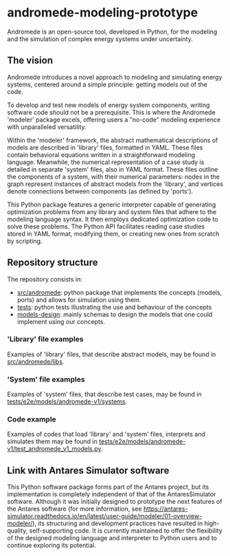# andromede-modeling-prototype

Andromede is an open-source tool, developed in Python, for the modeling and the simulation of complex energy systems under uncertainty.

## The vision

Andromede introduces a novel approach to modeling and simulating energy systems, centered around a simple principle: getting models out of the code.

To develop and test new models of energy system components, writing software code should not be a prerequisite. This is where the Andromede 'modeler' package excels, offering users a "no-code" modeling experience with unparalleled versatility.

Within the 'modeler' framework, the abstract mathematical descriptions of models are described in 'library' files, formatted in YAML. These files contain behavioral equations written in a straightforward modeling language. Meanwhile, the numerical representation of a case study is detailed in separate 'system' files, also in YAML format. These files outline the components of a system, with their numerical parameters: nodes in the graph represent instances of abstract models from the 'library', and vertices denote connections between components (as defined by 'ports').

This Python package features a generic interpreter capable of generating optimization problems from any library and system files that adhere to the modeling language syntax. It then employs dedicated optimization code to solve these problems. The Python API facilitates reading case studies stored in YAML format, modifying them, or creating new ones from scratch by scripting.



## Repository structure

The repository consists in:
- [src/andromede](./src/andromede):
  python package that implements the concepts (models, ports)
  and allows for simulation using them.
- [tests](./tests):
  python tests illustrating the use and behaviour of the concepts
- [models-design](./models-design):
  mainly schemas to design the models that one could implement
  using our concepts.

### 'Library' file examples

Examples of 'library' files, that describe abstract models, may be found in [src/andromede/libs](./src/andromede/libs).

### 'System' file examples

Examples of 'system' files, that describe test cases, may be found in [tests/e2e/models/andromede-v1/systems](./tests/e2e/models/andromede-v1/systems).

### Code example

Examples of codes that load 'library' and 'system' files, interprets and simulates them may be found in [tests/e2e/models/andromede-v1/test_andromede_v1_models.py](./tests/e2e/models/andromede-v1/test_andromede_v1_models.py).

## Link with Antares Simulator software
This Python software package forms part of the Antares project, but its implementation is completely independent of that of the AntaresSimulator software. Although it was initially designed to prototype the next features of the Antares software (for more information, see https://antares-simulator.readthedocs.io/en/latest/user-guide/modeler/01-overview-modeler/), its structuring and development practices have resulted in high-quality, self-supporting code. It is currently maintained to offer the flexibility of the designed modeling language and interpreter to Python users and to continue exploring its potential.